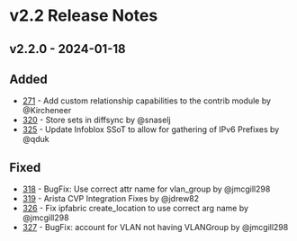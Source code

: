 
# v2.2 Release Notes

## v2.2.0 - 2024-01-18

## Added

- [271](https://github.com/nautobot/nautobot-app-ssot/pull/271) - Add custom relationship capabilities to the contrib module by @Kircheneer
- [320](https://github.com/nautobot/nautobot-app-ssot/pull/320) - Store sets in diffsync by @snaselj
- [325](https://github.com/nautobot/nautobot-app-ssot/pull/325) - Update Infoblox SSoT to allow for gathering of IPv6 Prefixes by @qduk

## Fixed

- [318](https://github.com/nautobot/nautobot-app-ssot/pull/318) - BugFix: Use correct attr name for vlan_group by @jmcgill298
- [319](https://github.com/nautobot/nautobot-app-ssot/pull/319) - Arista CVP Integration Fixes by @jdrew82
- [326](https://github.com/nautobot/nautobot-app-ssot/pull/326) - Fix ipfabric create_location to use correct arg name by @jmcgill298
- [327](https://github.com/nautobot/nautobot-app-ssot/pull/327) - BugFix: account for VLAN not having VLANGroup by @jmcgill298
